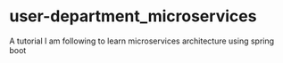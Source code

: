 # user-department_microservices
A tutorial I am following to learn microservices architecture using spring boot
